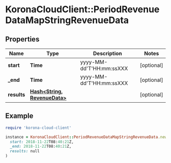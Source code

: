 # KoronaCloudClient::PeriodRevenueDataMapStringRevenueData

## Properties

| Name | Type | Description | Notes |
| ---- | ---- | ----------- | ----- |
| **start** | **Time** | yyyy-MM-dd&#39;T&#39;HH:mm:ssXXX | [optional] |
| **_end** | **Time** | yyyy-MM-dd&#39;T&#39;HH:mm:ssXXX | [optional] |
| **results** | [**Hash&lt;String, RevenueData&gt;**](RevenueData.md) |  | [optional] |

## Example

```ruby
require 'korona-cloud-client'

instance = KoronaCloudClient::PeriodRevenueDataMapStringRevenueData.new(
  start: 2018-11-22T08:40:21Z,
  _end: 2018-11-22T08:40:21Z,
  results: null
)
```

